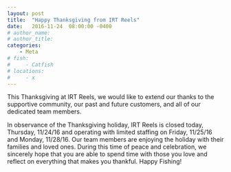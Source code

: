 ```yaml
---
layout: post
title:  "Happy Thanksgiving from IRT Reels"
date:   2016-11-24  08:00:00 -0400
# author_name: 
# author_title: 
categories: 
    - Meta
# fish: 
#     - Catfish
# locations:
#     - x
---
```


This Thanksgiving at IRT Reels, we would like to extend our thanks to the supportive community, our past and future customers, and all of our dedicated team members.

In observance of the Thanksgiving holiday, IRT Reels is closed today, Thursday, 11/24/16 and operating with limited staffing on Friday, 11/25/16 and Monday, 11/28/16. Our team members are enjoying the holiday with their families and loved ones. During this time of peace and celebration, we sincerely hope that you are able to spend time with those you love and reflect on everything that makes you thankful. Happy Fishing!